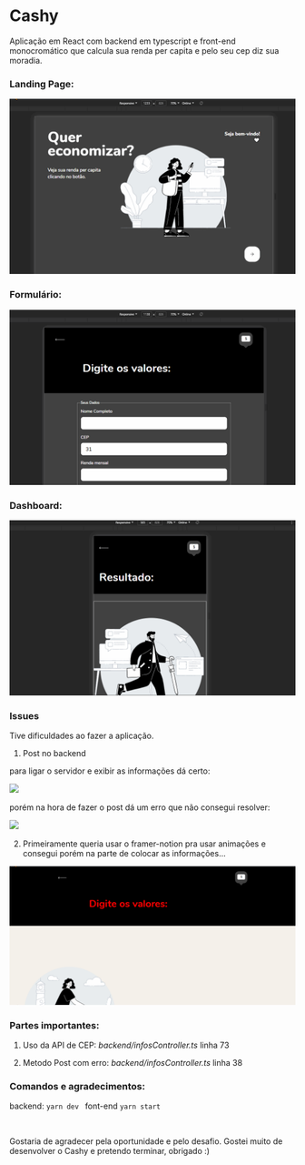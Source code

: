 # Cashy

Aplicação em React com backend em typescript e front-end monocromático que calcula sua renda per capita e pelo seu cep diz sua moradia.

### Landing Page:

<img src="/readmeFiles/Landing.gif">

### Formulário:

<img src="/readmeFiles/Form.gif">

### Dashboard:

<img src="/readmeFiles/Dashboard.gif">

### Issues

Tive dificuldades ao fazer a aplicação.

1. Post no backend

para ligar o servidor e exibir as informações dá certo:

<img src="/readmeFiles/issues/issues_server_list.PNG">

porém na hora de fazer o post dá um erro que não consegui resolver:

<img src="/readmeFiles/issues/issues_server_list.PNG">

<br/>

2. Primeiramente queria usar o framer-notion pra usar animações e consegui porém na parte de colocar as informações...

<img src="/readmeFiles/issues/framer-notion.gif">

### Partes importantes:

1. Uso da API de CEP:
_backend/infosController.ts_ linha 73

2. Metodo Post com erro:
_backend/infosController.ts_ linha 38

### Comandos e agradecimentos:

backend:
```yarn dev ```
font-end
```yarn start ```

<br/>

Gostaria de agradecer pela oportunidade e pelo desafio. Gostei muito de desenvolver o Cashy e pretendo terminar, obrigado :)